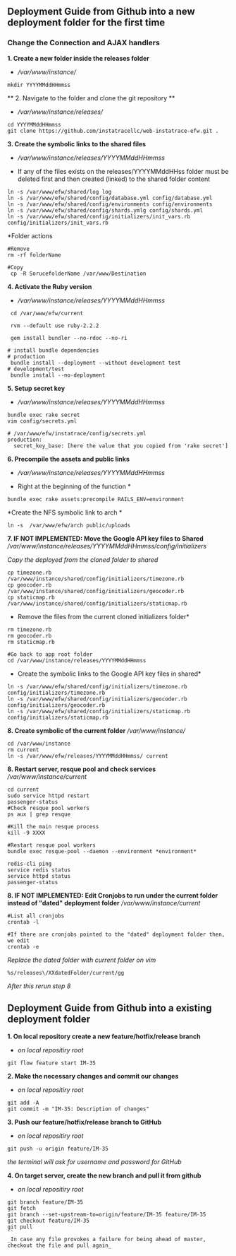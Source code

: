 ## Deployment Guide from Github into a new deployment folder for the first time

### Change the Connection and AJAX handlers

**1. Create a new folder inside the releases folder**
* _/var/www/instance/_

```
mkdir YYYYMMddHHmmss
```

** 2. Navigate to the folder and clone the git repository **
* _/var/www/instance/releases/_

```
cd YYYYMMddHHmmss
git clone https://github.com/instatracellc/web-instatrace-efw.git .
```

**3. Create the symbolic links to the shared files**
* _/var/www/instance/releases/YYYYMMddHHmmss_

* If any of the files exists on the releases/YYYYMMddHHss folder must be deleted first and then created (linked) to the shared folder content
 
```
ln -s /var/www/efw/shared/log log
ln -s /var/www/efw/shared/config/database.yml config/database.yml
ln -s /var/www/efw/shared/config/environments config/environments
ln -s /var/www/efw/shared/config/shards.ymlg config/shards.yml
ln -s /var/www/efw/shared/config/initializers/init_vars.rb config/initializers/init_vars.rb
```
*Folder actions
```
#Remove
rm -rf folderName

#Copy
 cp -R SorucefolderName /var/www/Destination
```

**4. Activate the Ruby version**
* _/var/www/instance/releases/YYYYMMddHHmmss_

```
 cd /var/www/efw/current

 rvm --default use ruby-2.2.2

 gem install bundler --no-rdoc --no-ri

# install bundle dependencies
# production
 bundle install --deployment --without development test
# development/test
 bundle install --no-deployment 
```

**5. Setup secret key**
* _/var/www/instance/releases/YYYYMMddHHmmss_

```
bundle exec rake secret
vim config/secrets.yml

# /var/www/efw/instatrace/config/secrets.yml
production:
  secret_key_base: [here the value that you copied from 'rake secret']
```

**6. Precompile the assets and public links**
*  _/var/www/instance/releases/YYYYMMddHHmmss_

* Right at the beginning of the function *
```
bundle exec rake assets:precompile RAILS_ENV=environment
```

*Create the NFS symbolic link to arch *
```
ln -s  /var/www/efw/arch public/uploads
```

**7. IF NOT IMPLEMENTED: Move the Google API key files to Shared**
_/var/www/instance/releases/YYYYMMddHHmmss/config/initializers_

*Copy the deployed from the cloned folder to shared*
```
cp timezone.rb  /var/www/instance/shared/config/initializers/timezone.rb
cp geocoder.rb  /var/www/instance/shared/config/initializers/geocoder.rb
cp staticmap.rb  /var/www/instance/shared/config/initializers/staticmap.rb
```

* Remove the files from the current cloned initializers folder*
```
rm timezone.rb
rm geocoder.rb
rm staticmap.rb

#Go back to app root folder
cd /var/www/instance/releases/YYYYMMddHHmmss
```

* Create the symbolic links to the Google API key files in shared*
```
ln -s /var/www/efw/shared/config/initializers/timezone.rb config/initializers/timezone.rb
ln -s /var/www/efw/shared/config/initializers/geocoder.rb config/initializers/geocoder.rb
ln -s /var/www/efw/shared/config/initializers/staticmap.rb config/initializers/staticmap.rb
```

**8. Create symbolic of the current folder**
_/var/www/instance/_

```
cd /var/www/instance
rm current
ln -s /var/www/efw/releases/YYYYMMddHHmmss/ current

```

**8. Restart server, resque pool and check services**
_/var/www/instance/current_

```
cd current
sudo service httpd restart
passenger-status
#Check resque pool workers
ps aux | grep resque

#Kill the main resque process
kill -9 XXXX

#Restart resque pool workers
bundle exec resque-pool --daemon --environment *environment*

redis-cli ping
service redis status
service httpd status
passenger-status

```

**8. IF NOT IMPLEMENTED: Edit Cronjobs to run under the current folder instead of "dated" deployment folder**
_/var/www/instance/current_

```
#List all cronjobs
crontab -l

#If there are cronjobs pointed to the "dated" deployment folder then, we edit
crontab -e
```

*Replace the dated folder with current folder on vim*
```
%s/releases\/XXdatedFolder/current/gg
```
*After this rerun step 8*

## Deployment Guide from Github into a existing deployment folder

**1. On local repository create a new feature/hotfix/release branch**
* _on local repositiry root_

```
git flow feature start IM-35
```

**2. Make the necessary changes and commit our changes**
* _on local repositiry root_

```
git add -A
git commit -m "IM-35: Description of changes"
```

**3. Push our feature/hotfix/release branch to GitHub**
* _on local repositiry root_

```
git push -u origin feature/IM-35
```
_the terminal will ask for username and password for GitHub_


**4. On target server, create the new branch and pull it from github**
* _on local repositiry root_

```
git branch feature/IM-35
git fetch
git branch --set-upstream-to=origin/feature/IM-35 feature/IM-35
git checkout feature/IM-35
git pull
``
_In case any file provokes a failure for being ahead of master, checkout the file and pull again_
